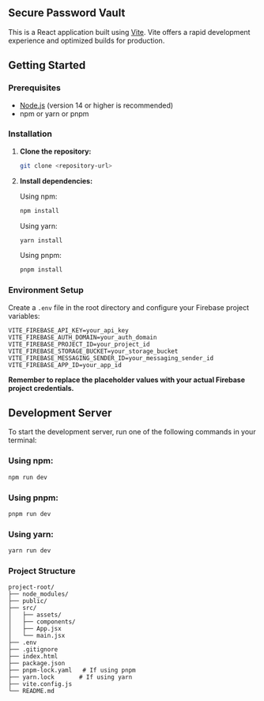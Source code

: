 ## Secure Password Vault

This is a React application built using [Vite](https://vitejs.dev/). Vite offers a rapid development experience and optimized builds for production.

## Getting Started

### Prerequisites

* [Node.js](https://nodejs.org/) (version 14 or higher is recommended)
* npm or yarn or pnpm

### Installation

1.  **Clone the repository:**
    ```sh
    git clone <repository-url>
    ```
2.  **Install dependencies:**

    Using npm:
    ```sh
    npm install
    ```

    Using yarn:
    ```sh
    yarn install
    ```

    Using pnpm:
    ```sh
    pnpm install
    ```

### Environment Setup

Create a `.env` file in the root directory and configure your Firebase project variables:

```env
VITE_FIREBASE_API_KEY=your_api_key
VITE_FIREBASE_AUTH_DOMAIN=your_auth_domain
VITE_FIREBASE_PROJECT_ID=your_project_id
VITE_FIREBASE_STORAGE_BUCKET=your_storage_bucket
VITE_FIREBASE_MESSAGING_SENDER_ID=your_messaging_sender_id
VITE_FIREBASE_APP_ID=your_app_id
```
**Remember to replace the placeholder values with your actual Firebase project credentials.**

## Development Server

To start the development server, run one of the following commands in your terminal:

### Using npm:

```bash
npm run dev
```
### Using pnpm:

```bash
pnpm run dev
```
### Using yarn:

```bash
yarn run dev
```

### Project Structure
```
project-root/
├── node_modules/
├── public/
├── src/
│   ├── assets/
│   ├── components/
│   ├── App.jsx
│   └── main.jsx
├── .env
├── .gitignore
├── index.html
├── package.json
├── pnpm-lock.yaml   # If using pnpm
├── yarn.lock       # If using yarn
├── vite.config.js
└── README.md
```
